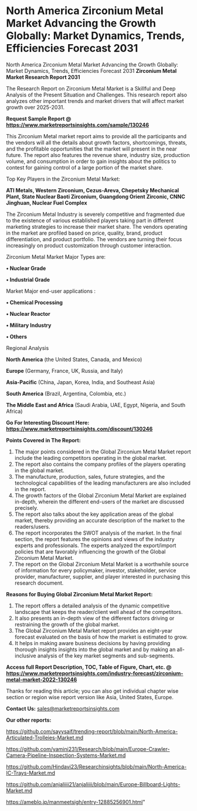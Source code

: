 # North America Zirconium Metal Market Advancing the Growth Globally: Market Dynamics, Trends, Efficiencies Forecast 2031
North America Zirconium Metal Market Advancing the Growth Globally: Market Dynamics, Trends, Efficiencies Forecast 2031
<strong>Zirconium Metal Market Research Report 2031</strong>

The Research Report on Zirconium Metal Market is a Skillful and Deep Analysis of the Present Situation and Challenges. This research report also analyzes other important trends and market drivers that will affect market growth over 2025-2031.

<strong>Request Sample Report @ <a href=https://www.marketreportsinsights.com/sample/130246>https://www.marketreportsinsights.com/sample/130246</a></strong>

This Zirconium Metal market report aims to provide all the participants and the vendors will all the details about growth factors, shortcomings, threats, and the profitable opportunities that the market will present in the near future. The report also features the revenue share, industry size, production volume, and consumption in order to gain insights about the politics to contest for gaining control of a large portion of the market share.

Top Key Players in the Zirconium Metal Market:

<strong>ATI Metals, Western Zirconium, Cezus-Areva, Chepetsky Mechanical Plant, State Nuclear Baoti Zirconium, Guangdong Orient Zirconic, CNNC Jinghuan, Nuclear Fuel Complex</strong>

The Zirconium Metal Industry is severely competitive and fragmented due to the existence of various established players taking part in different marketing strategies to increase their market share. The vendors operating in the market are profiled based on price, quality, brand, product differentiation, and product portfolio. The vendors are turning their focus increasingly on product customization through customer interaction.

Zirconium Metal Market Major Types are:

<strong>• Nuclear Grade

• Industrial Grade</strong>

Market Major end-user applications :

<strong>• Chemical Processing

• Nuclear Reactor

• Military Industry

• Others</strong>

Regional Analysis

</u><strong><b>North America</b></strong> (the United States, Canada, and Mexico)

<strong><b>Europe </b></strong>(Germany, France, UK, Russia, and Italy)

<strong><b>Asia-Pacific</b></strong> (China, Japan, Korea, India, and Southeast Asia)

<strong><b>South America</b></strong> (Brazil, Argentina, Colombia, etc.)

<strong><b>The Middle East and Africa</b></strong> (Saudi Arabia, UAE, Egypt, Nigeria, and South Africa)

<strong>Go For Interesting Discount Here: <a href=https://www.marketreportsinsights.com/discount/130246>https://www.marketreportsinsights.com/discount/130246</a></strong>

<strong>Points Covered in The Report:</strong>
<ol>
  <li>The major points considered in the Global Zirconium Metal Market report include the leading competitors operating in the global market.</li>
  <li>The report also contains the company profiles of the players operating in the global market.</li>
  <li>The manufacture, production, sales, future strategies, and the technological capabilities of the leading manufacturers are also included in the report.</li>
  <li>The growth factors of the Global Zirconium Metal Market are explained in-depth, wherein the different end-users of the market are discussed precisely.</li>
  <li>The report also talks about the key application areas of the global market, thereby providing an accurate description of the market to the readers/users.</li>
  <li>The report incorporates the SWOT analysis of the market. In the final section, the report features the opinions and views of the industry experts and professionals. The experts analyzed the export/import policies that are favorably influencing the growth of the Global Zirconium Metal Market.</li>
  <li>The report on the Global Zirconium Metal Market is a worthwhile source of information for every policymaker, investor, stakeholder, service provider, manufacturer, supplier, and player interested in purchasing this research document.</li>
</ol>
<strong>Reasons for Buying Global Zirconium Metal Market Report:</strong>

<ol>
  <li>The report offers a detailed analysis of the dynamic competitive landscape that keeps the reader/client well ahead of the competitors.</li>
  <li>It also presents an in-depth view of the different factors driving or restraining the growth of the global market.</li>
  <li>The Global Zirconium Metal Market report provides an eight-year forecast evaluated on the basis of how the market is estimated to grow.</li>
  <li>It helps in making aware business decisions by having providing thorough insights insights into the global market and by making an all-inclusive analysis of the key market segments and sub-segments.</li>
</ol>
<strong>Access full Report Description, TOC, Table of Figure, Chart, etc. @ <a href=https://www.marketreportsinsights.com/industry-forecast/zirconium-metal-market-2022-130246>https://www.marketreportsinsights.com/industry-forecast/zirconium-metal-market-2022-130246</a></strong>


Thanks for reading this article; you can also get individual chapter wise section or region wise report version like Asia, United States, Europe.

<strong>Contact Us:</strong>
sales@marketreportsinsights.com

<strong>Our other reports:</strong>

<a href=https://github.com/sayysaif/trending-report/blob/main/North-America-Articulated-Trolleies-Market.md>https://github.com/sayysaif/trending-report/blob/main/North-America-Articulated-Trolleies-Market.md</a>

<a href=https://github.com/yamini231/Research/blob/main/Europe-Crawler-Camera-Pipeline-Inspection-Systems-Market.md>https://github.com/yamini231/Research/blob/main/Europe-Crawler-Camera-Pipeline-Inspection-Systems-Market.md</a>

<a href=https://github.com/Hindavi23/Researchinsights/blob/main/North-America-IC-Trays-Market.md>https://github.com/Hindavi23/Researchinsights/blob/main/North-America-IC-Trays-Market.md</a>

<a href=https://github.com/anjaliiii21/anjaliiii/blob/main/Europe-Billboard-Lights-Market.md>https://github.com/anjaliiii21/anjaliiii/blob/main/Europe-Billboard-Lights-Market.md</a>

<a href=https://ameblo.jp/manmeetsigh/entry-12885256901.html>https://ameblo.jp/manmeetsigh/entry-12885256901.html</a>"
